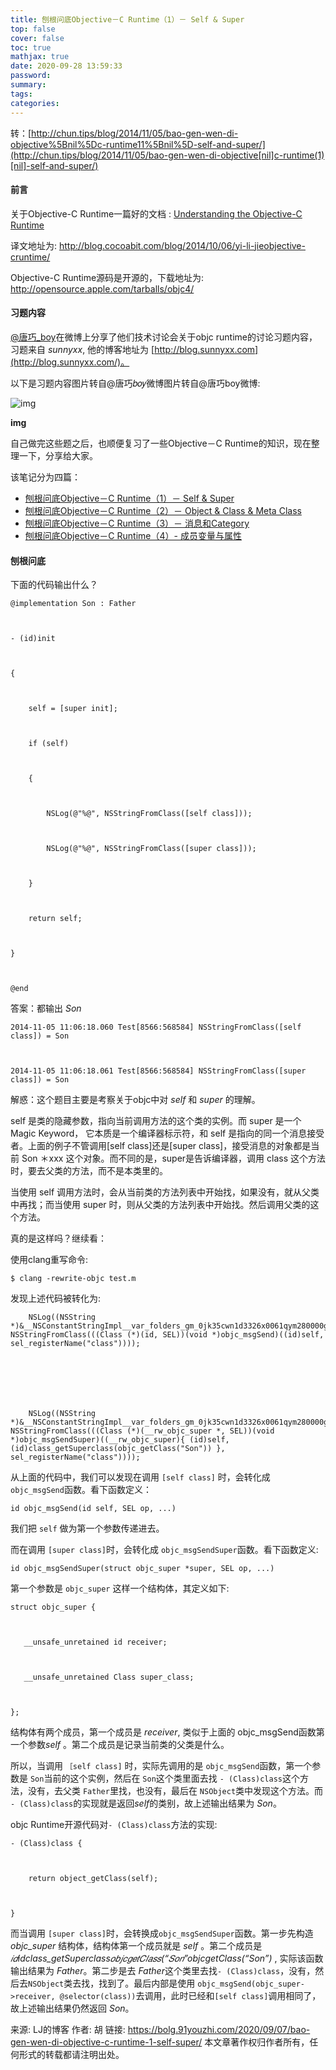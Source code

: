 ```yaml
---
title: 刨根问底Objective－C Runtime（1）－ Self & Super
top: false
cover: false
toc: true
mathjax: true
date: 2020-09-28 13:59:33
password:
summary:
tags:
categories:
---
```






转：[http://chun.tips/blog/2014/11/05/bao-gen-wen-di-objective%5Bnil%5Dc-runtime11%5Bnil%5D-self-and-super/](http://chun.tips/blog/2014/11/05/bao-gen-wen-di-objective[nil]c-runtime(1)[nil]-self-and-super/)

#### 前言

关于Objective-C Runtime一篇好的文档 : [Understanding the Objective-C Runtime](http://cocoasamurai.blogspot.jp/2010/01/understanding-objective-c-runtime.html)

译文地址为: http://blog.cocoabit.com/blog/2014/10/06/yi-li-jieobjective-cruntime/

Objective-C Runtime源码是开源的，下载地址为: http://opensource.apple.com/tarballs/objc4/

#### 习题内容

[@唐巧_boy](http://weibo.com/tangqiaoboy)在微博上分享了他们技术讨论会关于objc runtime的讨论习题内容，习题来自 *sunnyxx*, 他的博客地址为 [http://blog.sunnyxx.com](http://blog.sunnyxx.com/)。

以下是习题内容图片转自@唐巧𝑏𝑜𝑦微博图片转自@唐巧boy微博:



![img](http://106.186.113.24:8888/resource/65dc76a3jw1elvtvv093gj20yu1krtl0.jpg)

**img**



自己做完这些题之后，也顺便复习了一些Objective－C Runtime的知识，现在整理一下，分享给大家。

该笔记分为四篇：

- [刨根问底Objective－C Runtime（1）－ Self & Super](http://chun.tips/blog/2014/11/05/bao-gen-wen-di-objective[nil]c-runtime(1)[nil]-self-and-super/)
- [刨根问底Objective－C Runtime（2）－ Object & Class & Meta Class](http://chun.tips/blog/2014/11/05/bao-gen-wen-di-objective[nil]c-runtime-(2)[nil]-object-and-class-and-meta-class/)
- [刨根问底Objective－C Runtime（3）－ 消息和Category](http://chun.tips/blog/2014/11/06/bao-gen-wen-di-objective[nil]c-runtime(3)[nil]-xiao-xi-he-category/)
- [刨根问底Objective－C Runtime（4）- 成员变量与属性](http://chun.tips/blog/2014/11/08/bao-gen-wen-di-objective[nil]c-runtime(4)[nil]-cheng-yuan-bian-liang-yu-shu-xing/)

#### 刨根问底

下面的代码输出什么？



```
@implementation Son : Father



- (id)init



{



    self = [super init];



    if (self)



    {



        NSLog(@"%@", NSStringFromClass([self class]));



        NSLog(@"%@", NSStringFromClass([super class]));



    }



    return self;



}



@end
```

答案：都输出 *Son*



```
2014-11-05 11:06:18.060 Test[8566:568584] NSStringFromClass([self class]) = Son



2014-11-05 11:06:18.061 Test[8566:568584] NSStringFromClass([super class]) = Son
```

解惑：这个题目主要是考察关于objc中对 *self* 和 *super* 的理解。

self 是类的隐藏参数，指向当前调用方法的这个类的实例。而 super 是一个 Magic Keyword， 它本质是一个编译器标示符，和 self 是指向的同一个消息接受者。上面的例子不管调用[self class]还是[super class]，接受消息的对象都是当前 Son ＊xxx 这个对象。而不同的是，super是告诉编译器，调用 class 这个方法时，要去父类的方法，而不是本类里的。

当使用 self 调用方法时，会从当前类的方法列表中开始找，如果没有，就从父类中再找；而当使用 super 时，则从父类的方法列表中开始找。然后调用父类的这个方法。

真的是这样吗？继续看：

使用clang重写命令:



```
$ clang -rewrite-objc test.m
```

发现上述代码被转化为:



```
    NSLog((NSString *)&__NSConstantStringImpl__var_folders_gm_0jk35cwn1d3326x0061qym280000gn_T_main_a5cecc_mi_0, NSStringFromClass(((Class (*)(id, SEL))(void *)objc_msgSend)((id)self, sel_registerName("class"))));







    NSLog((NSString *)&__NSConstantStringImpl__var_folders_gm_0jk35cwn1d3326x0061qym280000gn_T_main_a5cecc_mi_1, NSStringFromClass(((Class (*)(__rw_objc_super *, SEL))(void *)objc_msgSendSuper)((__rw_objc_super){ (id)self, (id)class_getSuperclass(objc_getClass("Son")) }, sel_registerName("class"))));
```

从上面的代码中，我们可以发现在调用 `[self class]` 时，会转化成 `objc_msgSend`函数。看下函数定义：



```
id objc_msgSend(id self, SEL op, ...)
```

我们把 `self` 做为第一个参数传递进去。

而在调用 `[super class]`时，会转化成 `objc_msgSendSuper`函数。看下函数定义:



```
id objc_msgSendSuper(struct objc_super *super, SEL op, ...)
```

第一个参数是 `objc_super` 这样一个结构体，其定义如下:



```
struct objc_super {



   __unsafe_unretained id receiver;



   __unsafe_unretained Class super_class;



};
```

结构体有两个成员，第一个成员是 *receiver*, 类似于上面的 objc_msgSend函数第一个参数*self* 。第二个成员是记录当前类的父类是什么。

所以，当调用 `［self class]` 时，实际先调用的是 `objc_msgSend`函数，第一个参数是 `Son`当前的这个实例，然后在 `Son`这个类里面去找 `- (Class)class`这个方法，没有，去父类 `Father`里找，也没有，最后在 `NSObject`类中发现这个方法。而 `- (Class)class`的实现就是返回*self*的类别，故上述输出结果为 *Son*。

objc Runtime开源代码对`- (Class)class`方法的实现:



```
- (Class)class {



    return object_getClass(self);



}
```

而当调用 `[super class]`时，会转换成`objc_msgSendSuper`函数。第一步先构造 *objc_super* 结构体，结构体第一个成员就是 *self* 。第二个成员是 *𝑖𝑑idclass_getSuperclass𝑜𝑏𝑗𝑐𝑔𝑒𝑡𝐶𝑙𝑎𝑠𝑠(“𝑆𝑜𝑛”objcgetClass(“Son”)* , 实际该函数输出结果为 *Father*。第二步是去 *Father*这个类里去找`- (Class)class`，没有，然后去`NSObject`类去找，找到了。最后内部是使用 `objc_msgSend(objc_super->receiver, @selector(class))`去调用，此时已经和`[self class]`调用相同了，故上述输出结果仍然返回 *Son*。


来源: LJ的博客
作者: 胡
链接: https://bolg.91youzhi.com/2020/09/07/bao-gen-wen-di-objective-c-runtime-1-self-super/
本文章著作权归作者所有，任何形式的转载都请注明出处。